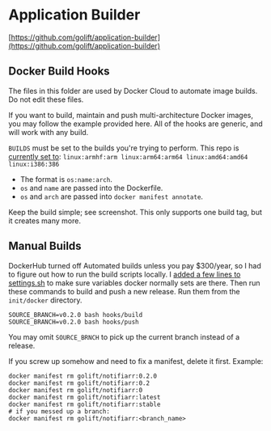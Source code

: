 # Application Builder

[https://github.com/golift/application-builder](https://github.com/golift/application-builder)

## Docker Build Hooks

The files in this folder are used by Docker Cloud to automate image builds.
Do not edit these files.

If you want to build, maintain and push multi-architecture Docker images, you may
follow the example provided here. All of the hooks are generic, and will work with
any build.

`BUILDS` must be set to the builds you're trying to perform. This repo is [currently set to](../../buildinfo.sh): `linux:armhf:arm linux:arm64:arm64 linux:amd64:amd64 linux:i386:386`
  -   The format is `os:name:arch`.
  -   `os` and `name` are passed into the Dockerfile.
  -   `os` and `arch` are passed into `docker manifest annotate`.

Keep the build simple; see screenshot. This only supports one build tag, but it creates many more.

## Manual Builds

DockerHub turned off Automated builds unless you pay $300/year, so I had to figure out how to run the build scripts locally.
I [added a few lines to settings.sh](https://github.com/davidnewhall/notifiarr/commit/2fcd790a4d7544c1cb40525f06c1e922dd15f6af#diff-9766226a804c653af0e5003a333bf8c2378874ec62d11e64623e1cfb041057cf)
to make sure variables docker normally sets are there.
Then run these commands to build and push a new release. Run them from the `init/docker` directory.

```
SOURCE_BRANCH=v0.2.0 bash hooks/build
SOURCE_BRANCH=v0.2.0 bash hooks/push
```

You may omit `SOURCE_BRNCH` to pick up the current branch instead of a release.

If you screw up somehow and need to fix a manifest, delete it first. Example:

```
docker manifest rm golift/notifiarr:0.2.0
docker manifest rm golift/notifiarr:0.2
docker manifest rm golift/notifiarr:0
docker manifest rm golift/notifiarr:latest
docker manifest rm golift/notifiarr:stable
# if you messed up a branch:
docker manifest rm golift/notifiarr:<branch_name>
```
